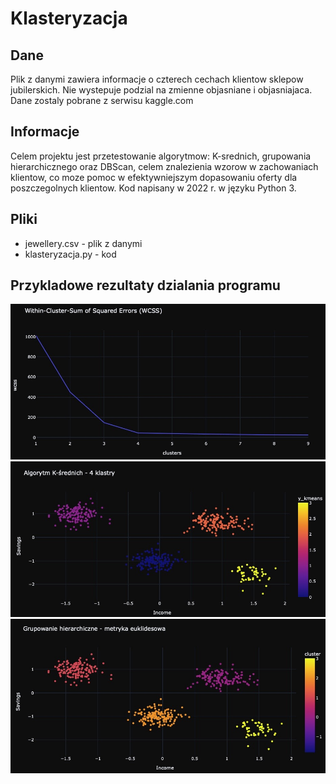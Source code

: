 # Klasteryzacja

## Dane
Plik z danymi zawiera informacje o czterech cechach klientow sklepow jubilerskich. Nie wystepuje podzial na zmienne objasniane i objasniajaca.
Dane zostaly pobrane z serwisu kaggle.com

## Informacje
Celem projektu jest przetestowanie algorytmow: K-srednich, grupowania hierarchicznego oraz DBScan, celem znalezienia wzorow
w zachowaniach klientow, co moze pomoc w efektywniejszym dopasowaniu oferty dla poszczegolnych klientow.
Kod napisany w 2022 r. w języku Python 3.

## Pliki
- jewellery.csv - plik z danymi
- klasteryzacja.py - kod

## Przykladowe rezultaty dzialania programu
![Zrzut](obraz.jpeg)
![Zrzut](obraz2.jpeg)
![Zrzut](obraz3.jpeg)
